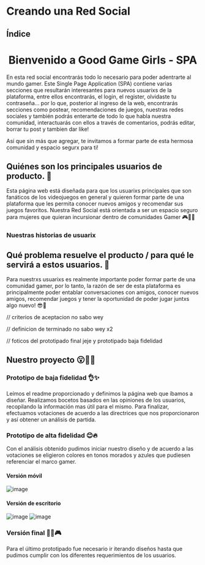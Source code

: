 # Creando una Red Social

## Índice

<h1 align="center"> Bienvenido a Good Game Girls - SPA </h1> 
  
  En esta red social encontrarás todo lo necesario para poder adentrarte al mundo gamer. Este Single Page Application (SPA) contiene varias secciones que resultarán interesantes para nuevos usuarixs de la plataforma, entre ellos encontrarás, el login, el register, olvidaste tu contraseña... por lo que, posterior al ingreso de la web, encontrarás secciones como postear, recomendaciones de juegos, nuestras redes sociales y también podrás enterarte de todo lo que habla nuestra comunidad, interactuarás con ellos a través de comentarios, podrás editar, borrar tu post y tambien dar like! 

  Así que sin más que agregar, te invitamos a formar parte de esta hermosa comunidad y espacio segurx para ti!

## Quiénes son los principales usuarios de producto. 👾
  Esta página web está diseñada para que los usuarixs principales que son fanáticos de los videojuegos en general y quieren formar parte de una plataforma que les permita conocer nuevos amigos y recomendar sus juegos favoritos. Nuestra Red Social está orientada a ser un espacio 
  seguro para mujeres que quieran incursionar dentro de comunidades Gamer  🎮👾🔥

### Nuestras historias de usuarix
  
  
## Qué problema resuelve el producto / para qué le servirá a estos usuarios. 💅
  Para nuestrxs usuarixs es realmente importante poder formar parte de una comunidad gamer, por lo tanto, la razón de ser de esta plataforma es principalmente poder entablar conversaciones con amigos, conocer nuevos amigos, recomendar juegos y tener la oportunidad de poder jugar juntxs algo nuevo! 😎💜

// criterios de aceptacion
no sabo wey

// definicion de terminado
no sabo wey x2

// foticos del prototipado final jeje y prototipado baja fidelidad 
## Nuestro proyecto 😮💜🎉

### Prototipo de baja fidelidad 👌✨

  Leímos el readme proporcionado y definimos la página web que íbamos a diseñar. Realizamos bocetos basados en las opiniones de los usuarios, recopilando la información mas útil para el mismo. Para finalizar, efectuamos votaciones de acuerdo a las directrices que nos proporcionaron y así obtener un análisis de partida. 

### Prototipo de alta fidelidad 😊🔥

Con el análisis obtenido pudimos iniciar nuestro diseño y de acuerdo a las votaciones se eligieron colores en tonos morados y azules que pudiesen referenciar el marco gamer.

#### Versión móvil ####

![image](https://user-images.githubusercontent.com/106553998/192071473-7b23e120-2acd-49ad-b506-e2ec4733c9a7.png)


#### Versión de escritorio ####

![image](https://user-images.githubusercontent.com/106553998/192071278-9bae4b81-0c02-4125-bd73-401b0d5c6d96.png)
![image](https://user-images.githubusercontent.com/106553998/192071379-9291a031-4e31-479e-9b8d-885c11dbec19.png)


### Versión final 💜👾🎮
  Para el último prototipado fue necesario ir iterando diseños hasta que pudimos cumplir con los diferentes requerimientos de los usuarios.
  

